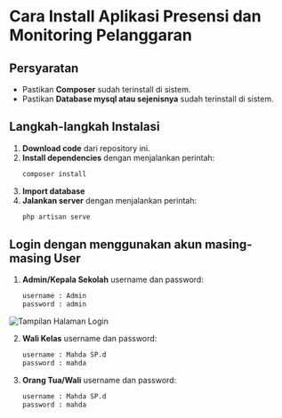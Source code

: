 # Cara Install Aplikasi Presensi dan Monitoring Pelanggaran

## Persyaratan
- Pastikan **Composer** sudah terinstall di sistem.
- Pastikan **Database mysql atau sejenisnya** sudah terinstall di sistem.

## Langkah-langkah Instalasi
1. **Download code** dari repository ini.
2. **Install dependencies** dengan menjalankan perintah:
   ```sh
   composer install
3. **Import database**
4. **Jalankan server** dengan menjalankan perintah:
   ```sh
   php artisan serve

## Login dengan menggunakan akun masing-masing User
1. **Admin/Kepala Sekolah** username dan password:
   ```sh
   username : Admin
   password : admin
![Tampilan Halaman Login](images/gambar%201.jpg)


2. **Wali Kelas** username dan password:
   ```sh
   username : Mahda SP.d
   password : mahda
   
3. **Orang Tua/Wali** username dan password:
   ```sh
   username : Mahda SP.d
   password : mahda





 
